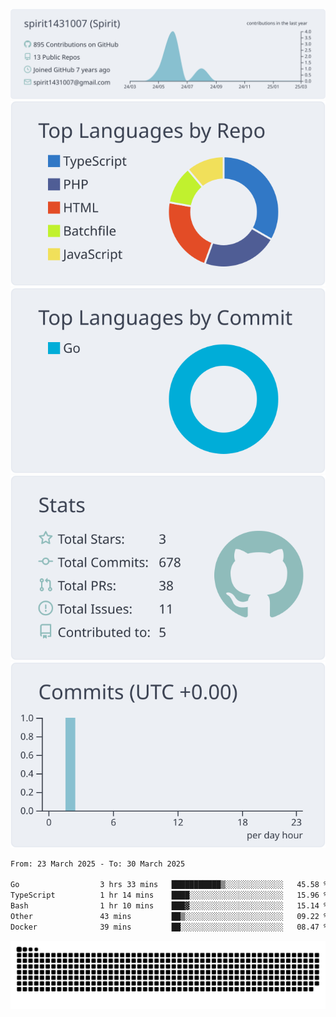 [![](https://raw.githubusercontent.com/spirit1431007/spirit1431007/master/profile-summary-card-output/nord_bright/0-profile-details.svg)](https://git.io/spiritx)
[![](https://raw.githubusercontent.com/spirit1431007/spirit1431007/master/profile-summary-card-output/nord_bright/1-repos-per-language.svg)](https://git.io/spiritx) [![](https://raw.githubusercontent.com/spirit1431007/spirit1431007/master/profile-summary-card-output/nord_bright/2-most-commit-language.svg)](https://git.io/spiritx)
[![](https://raw.githubusercontent.com/spirit1431007/spirit1431007/master/profile-summary-card-output/nord_bright/3-stats.svg)](https://git.io/spiritx) [![](https://raw.githubusercontent.com/spirit1431007/spirit1431007/master/profile-summary-card-output/nord_bright/4-productive-time.svg)](https://git.io/spiritx)

<!--START_SECTION:waka-->

```txt
From: 23 March 2025 - To: 30 March 2025

Go                  3 hrs 33 mins   ███████████▒░░░░░░░░░░░░░   45.58 %
TypeScript          1 hr 14 mins    ████░░░░░░░░░░░░░░░░░░░░░   15.96 %
Bash                1 hr 10 mins    ███▓░░░░░░░░░░░░░░░░░░░░░   15.14 %
Other               43 mins         ██▒░░░░░░░░░░░░░░░░░░░░░░   09.22 %
Docker              39 mins         ██░░░░░░░░░░░░░░░░░░░░░░░   08.47 %
```

<!--END_SECTION:waka-->

![contribution](https://github.com/spirit1431007/spirit1431007/blob/output/github-contribution-grid-snake.svg)
